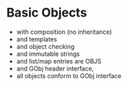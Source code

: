 # Basic Objects 
- with composition (no inheritance) 
- and templates 
- and object checking 
- and immutable strings 
- and list/map entries are OBJS
- and GObj header interface, 
- all objects conform to GObj interface